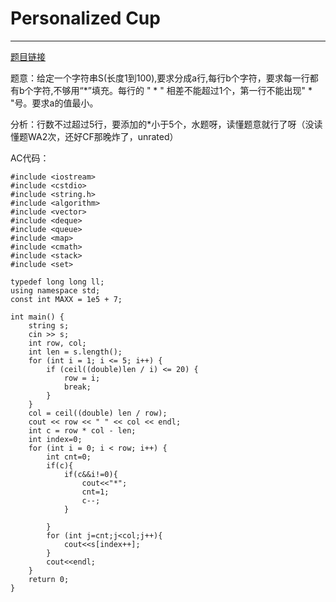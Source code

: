 #	Personalized Cup

---

[题目链接](http://codeforces.com/contest/1079/problem/B)

​	题意：给定一个字符串S(长度1到100),要求分成a行,每行b个字符，要求每一行都有b个字符,不够用“*”填充。每行的 " * " 相差不能超过1个，第一行不能出现" * "号。要求a的值最小。

​	分析：行数不过超过5行，要添加的*小于5个，水题呀，读懂题意就行了呀（没读懂题WA2次，还好CF那晚炸了，unrated）

AC代码：

````
#include <iostream>
#include <cstdio>
#include <string.h>
#include <algorithm>
#include <vector>
#include <deque>
#include <queue>
#include <map>
#include <cmath>
#include <stack>
#include <set>

typedef long long ll;
using namespace std;
const int MAXX = 1e5 + 7;

int main() {
    string s;
    cin >> s;
    int row, col;
    int len = s.length();
    for (int i = 1; i <= 5; i++) {
        if (ceil((double)len / i) <= 20) {
            row = i;
            break;
        }
    }
    col = ceil((double) len / row);
    cout << row << " " << col << endl;
    int c = row * col - len;
    int index=0;
    for (int i = 0; i < row; i++) {
        int cnt=0;
        if(c){
            if(c&&i!=0){
                cout<<"*";
                cnt=1;
                c--;
            }

        }
        for (int j=cnt;j<col;j++){
            cout<<s[index++];
        }
        cout<<endl;
    }
    return 0;
}
````

